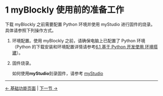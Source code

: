 # 1 myBlockly 使用前的准备工作

下载 myBlockly 之前需要配置 Python 环境并使用 myStudio 进行固件的烧录。具体请参照下列操作方式。

1. 环境配置。使用 myBlockly 之前，请确保电脑上已配置了 Python 环境（Python 的下载安装和环境配置详情请参考[6.1 基于 Python 开发使用 环境搭建](/10-ApplicationBasePython/README.md)）。

2. 固件烧录。

   如何使用**myStudio**刻录固件，请参考 [myStudio](../../mystudio/320pi/README.md)

---

[← 基础功能页面](../../../../5-BasicApplication/README_PI.md) | [下一节 →](../320pi/2-install_uninstall.md)
